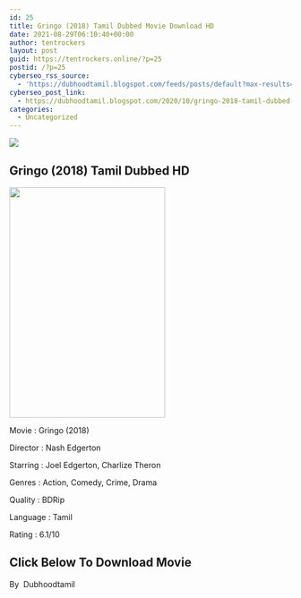 ```yaml
---
id: 25
title: Gringo (2018) Tamil Dubbed Movie Download HD
date: 2021-08-29T06:10:40+00:00
author: tentrockers
layout: post
guid: https://tentrockers.online/?p=25
postid: /?p=25
cyberseo_rss_source:
  - 'https://dubhoodtamil.blogspot.com/feeds/posts/default?max-results=150&start-index=1'
cyberseo_post_link:
  - https://dubhoodtamil.blogspot.com/2020/10/gringo-2018-tamil-dubbed-movie-download.html
categories:
  - Uncategorized
---
```

<div class="media_block">
  <img src="https://1.bp.blogspot.com/-NSgBM1qqrbs/X5ER6O0YwaI/AAAAAAAACz0/5iwQJaLu6DMOQB3cxoMl5bu1S9O8x6S5QCNcBGAsYHQ/s72-w278-h412-c/MV5BMjAyMTk2MTQ3Ml5BMl5BanBnXkFtZTgwNDQ2ODE0NDM%2540._V1_.jpg" class="media_thumbnail" />
</div>

## Gringo (2018) Tamil Dubbed HD

<div class="separator">
  <a href="https://1.bp.blogspot.com/-NSgBM1qqrbs/X5ER6O0YwaI/AAAAAAAACz0/5iwQJaLu6DMOQB3cxoMl5bu1S9O8x6S5QCNcBGAsYHQ/s2048/MV5BMjAyMTk2MTQ3Ml5BMl5BanBnXkFtZTgwNDQ2ODE0NDM%2540._V1_.jpg" imageanchor="1"><img loading="lazy" border="0" data-original-height="2048" data-original-width="1382" height="412" src="https://1.bp.blogspot.com/-NSgBM1qqrbs/X5ER6O0YwaI/AAAAAAAACz0/5iwQJaLu6DMOQB3cxoMl5bu1S9O8x6S5QCNcBGAsYHQ/w278-h412/MV5BMjAyMTk2MTQ3Ml5BMl5BanBnXkFtZTgwNDQ2ODE0NDM%2540._V1_.jpg" width="278" /></a>
</div>

Movie	<span></span>:	<span></span>Gringo (2018)&nbsp;

Director	<span></span>:	<span></span>Nash Edgerton&nbsp;

Starring	<span></span>:	<span></span>Joel Edgerton, Charlize Theron&nbsp;

Genres	<span></span>:	<span></span>Action, Comedy, Crime, Drama&nbsp;

Quality	<span></span>:	<span></span>BDRip&nbsp;

Language	<span></span>:	<span></span>Tamil&nbsp;

Rating	<span></span>:	<span></span>6.1/10

## <span><b>Click Below To Download Movie</b></span>

By&nbsp; Dubhoodtamil